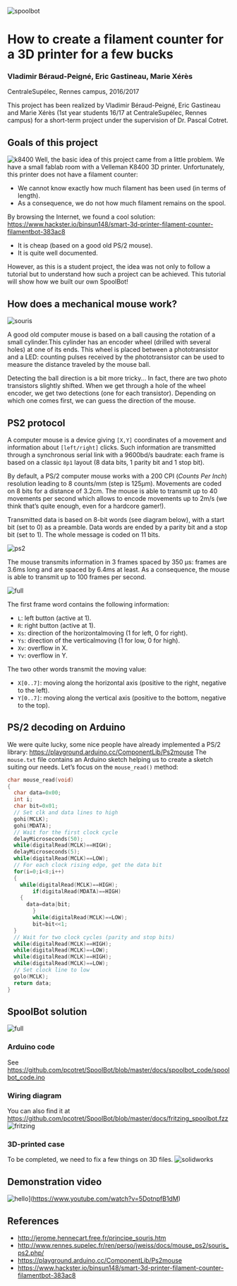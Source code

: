 ![spoolbot](https://raw.githubusercontent.com/pcotret/SpoolBot/master/img/spoolbot.png)
# How to create a filament counter for a 3D printer for a few bucks
### Vladimir Béraud-Peigné, Eric Gastineau, Marie Xérès
CentraleSupélec, Rennes campus, 2016/2017

This project has been realized by Vladimir Béraud-Peigné, Eric Gastineau and Marie Xérès (1st year students 16/17 at CentraleSupélec, Rennes campus) for a short-term project under the supervision of Dr. Pascal Cotret.

## Goals of this project
![k8400](https://raw.githubusercontent.com/pcotret/SpoolBot/master/img/k8400.jpg)
Well, the basic idea of this project came from a little problem. We have a small fablab room with a Velleman K8400 3D printer. Unfortunately, this printer does not have a filament counter:

* We cannot know exactly how much filament has been used (in terms of length).
* As a consequence, we do not how much filament remains on the spool.

By browsing the Internet, we found a cool solution: https://www.hackster.io/binsun148/smart-3d-printer-filament-counter-filamentbot-383ac8

* It is cheap (based on a good old PS/2 mouse).
* It is quite well documented.

However, as this is a student project, the idea was not only to follow a tutorial but to understand how such a project can be achieved. This tutorial will show how we built our own SpoolBot!

## How does a mechanical mouse work?
![souris](https://raw.githubusercontent.com/pcotret/SpoolBot/master/img/mymouse.png)

A good old computer mouse is based on a ball causing the rotation of a small cylinder.This cylinder has an encoder wheel (drilled with several holes) at one of its ends. This wheel is placed between a phototransistor and a LED: counting pulses received by the phototransistor can be used to measure the distance traveled by the mouse ball.

Detecting the ball direction is a bit more tricky... In fact, there are two photo transistors slightly shifted. When we get through a hole of the wheel encoder, we get two detections (one for each transistor). Depending on which one comes first, we can guess the direction of the mouse.

## PS2 protocol

A computer mouse is a device giving ```[X,Y]``` coordinates of a movement and information about ```[left/right]``` clicks. Such information are transmitted through a synchronous serial link with a 9600bd/s baudrate: each frame is based on a classic ```8p1``` layout (8 data bits, 1 parity bit and 1 stop bit).

By default, a PS/2 computer mouse works with a 200 CPI (*Counts Per Inch*) resolution leading to 8 counts/mm (step is 125µm). Movements are coded on 8 bits for a distance of 3.2cm. The mouse is able to transmit up to 40 movements per second which allows to encode movements up to 2m/s (we think that’s quite enough, even for a hardcore gamer!).

Transmitted data is based on 8-bit words (see diagram below), with a start bit (set to 0) as a preamble. Data words are ended by a parity bit and a stop bit (set to 1). The whole message is coded on 11 bits.

![ps2](https://raw.githubusercontent.com/pcotret/SpoolBot/master/img/timing1.png)

The mouse transmits information in 3 frames spaced by 350 µs: frames are 3.6ms long and are spaced by 6.4ms at least. As a consequence, the mouse is able to transmit up to 100 frames per second.

![full](https://raw.githubusercontent.com/pcotret/SpoolBot/master/img/ps2_frame.png)

The first frame word contains the following information:

* ```L```: left button (active at 1).
* ```R```: right button (active at 1).
* ```Xs```: direction of the horizontalmoving (1 for left, 0 for right).
* ```Ys```: direction of the verticalmoving (1 for low, 0 for high).
* ```Xv```: overflow in X.
* ```Yv```: overflow in Y.

The two other words transmit the moving value:
* ```X[0..7]```: moving along the horizontal axis (positive to the right, negative to the left).
* ```Y[0..7]```: moving along the vertical axis (positive to the bottom, negative to the top).

## PS/2 decoding on Arduino

We were quite lucky, some nice people have already implemented a PS/2 library: https://playground.arduino.cc/ComponentLib/Ps2mouse
The ```mouse.txt``` file contains an Arduino sketch helping us to create a sketch suiting our needs. Let’s focus on the ```mouse_read()``` method:

```C++
char mouse_read(void)
{
  char data=0x00;
  int i;
  char bit=0x01;
  // Set clk and data lines to high
  gohi(MCLK);
  gohi(MDATA);
  // Wait for the first clock cycle
  delayMicroseconds(50);
  while(digitalRead(MCLK)==HIGH);
  delayMicroseconds(5);
  while(digitalRead(MCLK)==LOW);
  // For each clock rising edge, get the data bit
  for(i=0;i<8;i++)
  {
	while(digitalRead(MCLK)==HIGH);
    	if(digitalRead(MDATA)==HIGH)
	{
	  data=data|bit;
    	}
    	while(digitalRead(MCLK)==LOW);
    	bit=bit<<1;
  }
  // Wait for two clock cycles (parity and stop bits)
  while(digitalRead(MCLK)==HIGH);
  while(digitalRead(MCLK)==LOW);
  while(digitalRead(MCLK)==HIGH);
  while(digitalRead(MCLK)==LOW);
  // Set clock line to low
  golo(MCLK);
  return data;
}
```

## SpoolBot solution
![full](https://raw.githubusercontent.com/pcotret/SpoolBot/master/img/full_stuff.png)

### Arduino code
See https://github.com/pcotret/SpoolBot/blob/master/docs/spoolbot_code/spoolbot_code.ino

### Wiring diagram
You can also find it at https://github.com/pcotret/SpoolBot/blob/master/docs/fritzing_spoolbot.fzz
![fritzing](https://raw.githubusercontent.com/pcotret/SpoolBot/master/img/wiring.png)

### 3D-printed case
To be completed, we need to fix a few things on 3D files.
![solidworks](https://raw.githubusercontent.com/pcotret/SpoolBot/master/img/boitier.png)

## Demonstration video
![hello](https://img.youtube.com/vi/5DotnpfB1dM/0.jpg)](https://www.youtube.com/watch?v=5DotnpfB1dM)

## References
* http://jerome.hennecart.free.fr/principe_souris.htm
* http://www.rennes.supelec.fr/ren/perso/jweiss/docs/mouse_ps2/souris_ps2.php/
* https://playground.arduino.cc/ComponentLib/Ps2mouse
* https://www.hackster.io/binsun148/smart-3d-printer-filament-counter-filamentbot-383ac8
